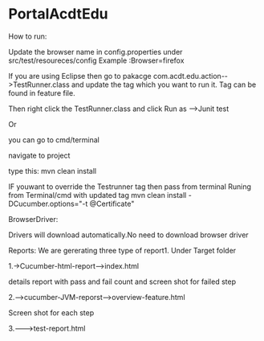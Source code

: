 # PortalAcdtEdu

How to run:

Update the browser name in config.properties under src/test/resoureces/config
 Example :Browser=firefox

If you are using Eclipse then go to  pakacge com.acdt.edu.action-->TestRunner.class and update the tag which you want to run it.
Tag can be found in feature file.

Then right click the TestRunner.class and click Run as -->Junit test

Or

you can go to cmd/terminal
 
navigate to project

type this: mvn clean install

IF youwant to override the Testrunner tag then pass from terminal 
Runing from Terminal/cmd with updated tag
mvn clean install -DCucumber.options="-t @Certificate"

BrowserDriver:

Drivers will download automatically.No need to download browser driver

Reports:
We are gererating three type of report1. Under Target folder 

1.->Cucumber-html-report-->index.html

details report with pass and fail count and screen shot for failed step

2.-->cucumber-JVM-reporst-->overview-feature.html

Screen shot for each step

3.--->test-report.html 


